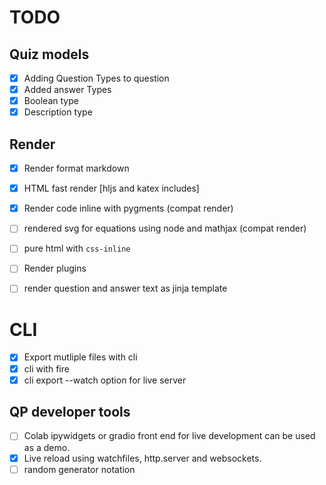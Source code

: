 # TODO

## Quiz models
- [x] Adding Question Types to question
- [x] Added answer Types
- [x] Boolean type
- [x] Description type
  
## Render
- [x] Render format markdown
- [x] HTML fast render [hljs and katex includes]
- [x] Render code inline with pygments (compat render)
- [ ] rendered svg for equations using node and mathjax (compat render)
- [ ] pure html with `css-inline`
- [ ] Render plugins
- [ ] render question and answer text as jinja template


# CLI
- [x] Export mutliple files with cli
- [x] cli with fire
- [x] cli export --watch option for live server

## QP developer tools
- [ ] Colab ipywidgets or gradio front end for live development can be used as a demo.
- [x] Live reload using watchfiles, http.server and websockets.
- [ ] random generator notation
